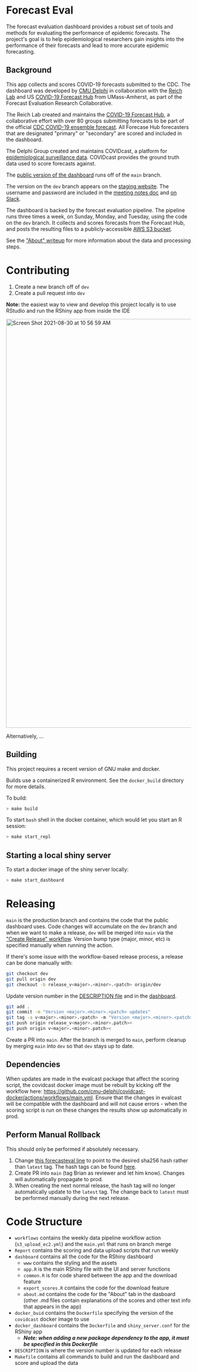 # Forecast Eval

The forecast evaluation dashboard provides a robust set of tools and methods for evaluating the performance of epidemic forecasts. The project's goal is to help epidemiological researchers gain insights into the performance of their forecasts and lead to more accurate epidemic forecasting.

## Background

This app collects and scores COVID-19 forecasts submitted to the CDC. The dashboard was developed by [CMU Delphi](https://delphi.cmu.edu) in collaboration with the [Reich Lab](https://reichlab.io) and US [COVID-19 Forecast Hub](https://covid19forecasthub.org/) from UMass-Amherst, as part of the Forecast Evaluation Research Collaborative.

The Reich Lab created and maintains the [COVID-19 Forecast Hub](https://covid19forecasthub.org/), a collaborative effort with over 80 groups submitting forecasts to be part of the official [CDC COVID-19 ensemble forecast](https://www.cdc.gov/coronavirus/2019-ncov/covid-data/mathematical-modeling.html). All Forecase Hub forecasters that are designated "primary" or "secondary" are scored and included in the dashboard.

The Delphi Group created and maintains COVIDcast, a platform for [epidemiological surveillance data](https://delphi.cmu.edu/covidcast/). COVIDcast provides the ground truth data used to score forecasts against.

The [public version of the dashboard](https://delphi.cmu.edu/forecast-eval/) runs off of the `main` branch.

The version on the `dev` branch appears on the [staging website](https://staging.delphi.cmu.edu/forecast-eval/). The username and password are included in the [meeting notes doc](https://docs.google.com/document/d/1q8sKrbjzymEDsWQ9mUomOZ255-_5W6RPGgTdFlHmpmE/edit#bookmark=id.xqskfsdd2w4q) and [on Slack](https://delphi-org.slack.com/archives/C01H63T0QE7/p1682012756484679).

The dashboard is backed by the forecast evaluation pipeline. The pipeline runs three times a week, on Sunday, Monday, and Tuesday, using the code on the `dev` branch. It collects and scores forecasts from the Forecast Hub, and posts the resulting files to a publicly-accessible [AWS S3 bucket](https://forecast-eval.s3.us-east-2.amazonaws.com/).

See the ["About" writeup](https://github.com/cmu-delphi/forecast-eval/blob/f12ab6f303ba81d6cbc32d61720061474496a00f/app/assets/about.md) for more information about the data and processing steps.

# Contributing

1. Create a new branch off of `dev`
2. Create a pull request into `dev`

**Note:** the easiest way to view and develop this project locally is to use RStudio and run the RShiny app from inside the IDE

<img width="1111" alt="Screen Shot 2021-08-30 at 10 56 59 AM" src="https://user-images.githubusercontent.com/14190352/131359925-3b460d21-b9aa-4a40-a691-cd705ab98431.png">

Alternatively, ...


## Building

This project requires a recent version of GNU make and docker.

Builds use a containerized R environment. See the `docker_build` directory for more details.

To build: 

```bash
> make build
```

To start `bash` shell in the docker container, which would let you start an R session:

```bash
> make start_repl
```

## Starting a local shiny server

To start a docker image of the shiny server locally:

```bash
> make start_dashboard
```

# Releasing

`main` is the production branch and contains the code that the public dashboard uses. Code changes will accumulate on the `dev` branch and when we want to make a release, `dev` will be merged into `main` via the ["Create Release" workflow](https://github.com/cmu-delphi/forecast-eval/blob/f12ab6f303ba81d6cbc32d61720061474496a00f/.github/workflows/create_release.yml). Version bump type (major, minor, etc) is specified manually when running the action.

If there's some issue with the workflow-based release process, a release can be done manually with:
```bash
git checkout dev
git pull origin dev
git checkout -b release_v<major>.<minor>.<patch> origin/dev
```
Update version number in the [DESCRIPTION file](https://github.com/cmu-delphi/forecast-eval/blob/f12ab6f303ba81d6cbc32d61720061474496a00f/DESCRIPTION) and in the [dashboard](https://github.com/cmu-delphi/forecast-eval/blob/f12ab6f303ba81d6cbc32d61720061474496a00f/app/global.R#L13).
```bash
git add .
git commit -m "Version <major>.<minor>.<patch> updates"
git tag -a v<major>.<minor>.<patch> -m "Version <major>.<minor>.<patch>"
git push origin release_v<major>.<minor>.patch><
git push origin v<major>.<minor>.patch><
```
Create a PR into `main`. After the branch is merged to `main`, perform cleanup by merging `main` into `dev` so that `dev` stays up to date.

## Dependencies

When updates are made in the evalcast package that affect the scoring script, the covidcast docker image must be rebuilt by kicking off the workflow here: https://github.com/cmu-delphi/covidcast-docker/actions/workflows/main.yml. Ensure that the changes in evalcast will be compatible with the dashboard and will not cause errors - when the scoring script is run on these changes the results show up automatically in prod.

## Perform Manual Rollback
This should only be performed if absolutely necessary.

1. Change [this forecasteval line](https://github.com/cmu-delphi/delphi-ansible-web/blob/main/vars.yml#L63) to point to the desired sha256 hash rather than `latest` tag. The hash tags can be found [here](https://github.com/orgs/cmu-delphi/packages/container/package/forecast-eval).
2. Create PR into `main` (tag Brian as reviewer and let him know). Changes will automatically propagate to prod.
3. When creating the next normal release, the hash tag will no longer automatically update to the `latest` tag. The change back to `latest` must be performed manually during the next release.

# Code Structure
 - `workflows` contains the weekly data pipeline workflow action (`s3_upload_ec2.yml`) and the `main.yml` that runs on branch merge
 - `Report` contains the scoring and data upload scripts that run weekly
 - `dashboard` contains all the code for the RShiny dashboard
   - `www` contains the styling and the assets
   - `app.R` is the main RShiny file with the UI and server functions
   - `common.R` is for code shared between the app and the download feature
   - `export_scores.R` contains the code for the download feature
   - `about.md` contains the code for the "About" tab in the dasboard (other .md files contain explanations of the scores and other text info that appears in the app)
 - `docker_buid` contains the `Dockerfile` specifying the version of the `covidcast` docker image to use
 - `docker_dashboard` contains the `Dockerfile` and `shiny_server.conf` for the RShiny app
   - ***Note: when adding a new package dependency to the app, it must be specified in this Dockerfile***
 - `DESCRIPTION` is where the version number is updated for each release
 - `Makefile` contains all commands to build and run the dashboard and score and upload the data
